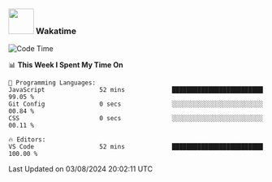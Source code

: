 ### <img src="https://media.giphy.com/media/VgCDAzcKvsR6OM0uWg/giphy.gif" width="50"> Wakatime

  <!--START_SECTION:waka-->
![Code Time](http://img.shields.io/badge/Code%20Time-1%2C463%20hrs%2029%20mins-blue)

📊 **This Week I Spent My Time On** 

```text
💬 Programming Languages: 
JavaScript               52 mins             █████████████████████████   99.05 % 
Git Config               0 secs              ░░░░░░░░░░░░░░░░░░░░░░░░░   00.84 % 
CSS                      0 secs              ░░░░░░░░░░░░░░░░░░░░░░░░░   00.11 % 

🔥 Editors: 
VS Code                  52 mins             █████████████████████████   100.00 % 
```


 Last Updated on 03/08/2024 20:02:11 UTC
<!--END_SECTION:waka-->
